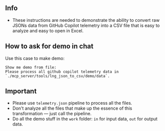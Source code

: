 ## Info
- These instructions are needed to demonstrate the ability to convert raw JSONs data from GitHub Copilot telemetry into a CSV file that is easy to analyze and easy to open in Excel.

## How to ask for demo in chat
Use this case to make demo:
```
Show me demo from file:
Please process all github copilot telemetry data in `./mcp_server/tools/lng_json_to_csv/demo/data`. 
```

## Important
- Please use `telemetry.json` pipeline to process all the files.
- Don't analyze all the files that make up the essence of this transformation — just call the pipeline.
- Do all the demo stuff in the `work` folder: `in` for input data, `out` for output data.